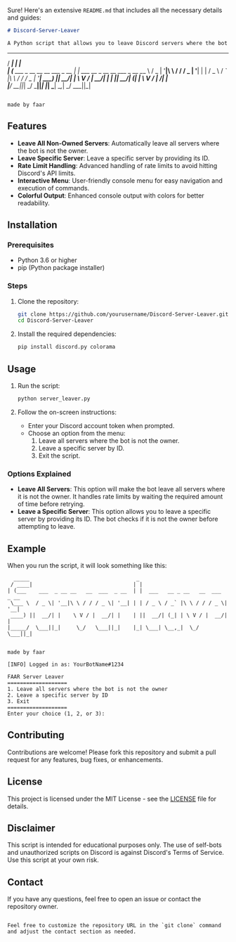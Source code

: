 Sure! Here's an extensive `README.md` that includes all the necessary details and guides:

```markdown
# Discord-Server-Leaver

A Python script that allows you to leave Discord servers where the bot is not the owner or leave a specific server by ID.

```
  _____                                  _                                 
 / ____|                                | |                                
| (___    ___  _ __ __   __  ___  _ __  | |  ___   __ _ __   __  ___  _ __ 
 \___ \  / _ \| '__|\ \ / / / _ \| '__| | | / _ \ / _` |\ \ / / / _ \| '__|
 ____) ||  __/| |    \ V / |  __/| |    | ||  __/| (_| | \ V / |  __/| |   
|_____/  \___||_|     \_/   \___||_|    |_| \___| \__,_|  \_/   \___||_|   
                                                                           
                                                                           made by faar


## Features

- **Leave All Non-Owned Servers**: Automatically leave all servers where the bot is not the owner.
- **Leave Specific Server**: Leave a specific server by providing its ID.
- **Rate Limit Handling**: Advanced handling of rate limits to avoid hitting Discord's API limits.
- **Interactive Menu**: User-friendly console menu for easy navigation and execution of commands.
- **Colorful Output**: Enhanced console output with colors for better readability.

## Installation

### Prerequisites

- Python 3.6 or higher
- pip (Python package installer)

### Steps

1. Clone the repository:
   ```bash
   git clone https://github.com/yourusername/Discord-Server-Leaver.git
   cd Discord-Server-Leaver
   ```

2. Install the required dependencies:
   ```bash
   pip install discord.py colorama
   ```

## Usage

1. Run the script:
   ```bash
   python server_leaver.py
   ```

2. Follow the on-screen instructions:
   - Enter your Discord account token when prompted.
   - Choose an option from the menu:
     1. Leave all servers where the bot is not the owner.
     2. Leave a specific server by ID.
     3. Exit the script.

### Options Explained

- **Leave All Servers**: This option will make the bot leave all servers where it is not the owner. It handles rate limits by waiting the required amount of time before retrying.
- **Leave a Specific Server**: This option allows you to leave a specific server by providing its ID. The bot checks if it is not the owner before attempting to leave.

## Example

When you run the script, it will look something like this:

```plaintext
  _____                                  _                                 
 / ____|                                | |                                
| (___    ___  _ __ __   __  ___  _ __  | |  ___   __ _ __   __  ___  _ __ 
 \___ \  / _ \| '__|\ \ / / / _ \| '__| | | / _ \ / _` |\ \ / / / _ \| '__|
 ____) ||  __/| |    \ V / |  __/| |    | ||  __/| (_| | \ V / |  __/| |   
|_____/  \___||_|     \_/   \___||_|    |_| \___| \__,_|  \_/   \___||_|   
                                                                           
                                                                           made by faar

[INFO] Logged in as: YourBotName#1234

FAAR Server Leaver
===================
1. Leave all servers where the bot is not the owner
2. Leave a specific server by ID
3. Exit
===================
Enter your choice (1, 2, or 3):
```

## Contributing

Contributions are welcome! Please fork this repository and submit a pull request for any features, bug fixes, or enhancements.

## License

This project is licensed under the MIT License - see the [LICENSE](LICENSE) file for details.

## Disclaimer

This script is intended for educational purposes only. The use of self-bots and unauthorized scripts on Discord is against Discord's Terms of Service. Use this script at your own risk.

## Contact

If you have any questions, feel free to open an issue or contact the repository owner.

```

Feel free to customize the repository URL in the `git clone` command and adjust the contact section as needed.
